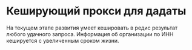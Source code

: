Кеширующий прокси для дадаты
============================

На текущем этапе развития умеет кешировать в редис результат любого удачного запроса.
Информация об организации по ИНН кешируется с увеличенным сроком жизни.
